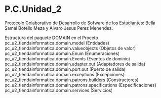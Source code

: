 # P.C.Unidad_2
Protocolo Colaborativo de Desarrollo de Sofware de los Estudiantes: Bella Samai Botello Meza y Alvaro Jesus Perez Menendez.

Estructura del paquete DOMAIN en el Proceto
pc_u2_tiendainformatica.domain.model (Entidades)
pc_u2_tiendainformatica.domain.valueobjects (Objetos de valor)
pc_u2_tiendainformatica.domain.Enum (Enumeraciones)
pc_u2_tiendainformatica.domain.Events (Eventos de dominio)
pc_u2_tiendainformatica.domain.adapter.out (Adaptadores de salida)
pc_u2_tiendainformatica.domain.port.out (Puerto de salida)
pc_u2_tiendainformatica.domain.exceptions (Excepciones)
pc_u2_tiendainformatica.domain.patrons.builders (Constructores)
pc_u2_tiendainformatica.domain.patrons.specifications (Especificaciones)
pc_u2_tiendainformatica.domain.services (Servicios)
